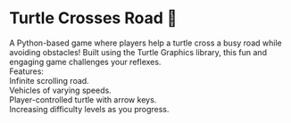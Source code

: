 # Turtle Crosses Road 🐢

A Python-based game where players help a turtle cross a busy road while avoiding obstacles! Built using the Turtle Graphics library, this fun and engaging game challenges your reflexes.<br>
Features:<br>
   Infinite scrolling road.<br>
   Vehicles of varying speeds.<br>
   Player-controlled turtle with arrow keys.<br>
   Increasing difficulty levels as you progress.<br>